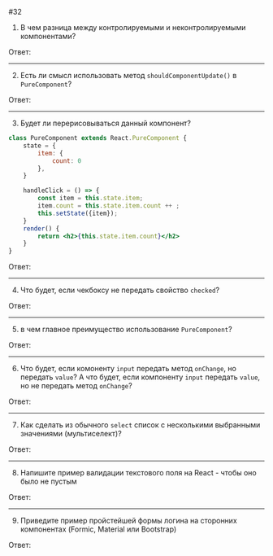 #32

1. В чем разница между контролируемыми и неконтролируемыми компонентами?

Ответ:
***
2. Есть ли смысл использовать метод `shouldComponentUpdate()` в `PureComponent`?

Ответ: 
***
3. Будет ли перерисовываться данный компонент?

```jsx
class PureComponent extends React.PureComponent {
    state = {
        item: {
            count: 0
        },
    }

    handleClick = () => {
        const item = this.state.item;
        item.count = this.state.item.count ++ ;
        this.setState({item});
    }
    render() {
        return <h2>{this.state.item.count}</h2>
    }
}
```

Ответ: 
***
4. Что будет, если чекбоксу не передать свойство `checked`?

Ответ:
***
5. в чем главное преимущество использование `PureComponent`?

Ответ:
***
6. Что будет, если комоненту `input` передать метод `onChange`, но передать `value`? А что будет, если компоненту `input` передать `value`, но не передать метод `onChange`?

Ответ:
***
7. Как сделать из обычного `select` список с несколькими выбранными значениями (мультиселект)?

Ответ:
***
8. Напишите пример валидации текстового поля на React - чтобы оно было не пустым

Ответ:
***
9. Приведите пример пройстейшей формы логина на сторонних компонентах (Formic, Material или Bootstrap)

Ответ: